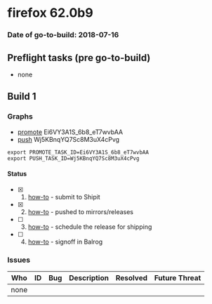 # firefox 62.0b9

### Date of go-to-build: 2018-07-16

## Preflight tasks (pre go-to-build)
- none

## Build 1  

### Graphs
* [promote](https://tools.taskcluster.net/push-inspector/#/Ei6VY3A1S_6b8_eT7wvbAA) Ei6VY3A1S_6b8_eT7wvbAA
* [push](https://tools.taskcluster.net/push-inspector/#/Wj5KBnqYQ7Sc8M3uX4cPvg) Wj5KBnqYQ7Sc8M3uX4cPvg
```
export PROMOTE_TASK_ID=Ei6VY3A1S_6b8_eT7wvbAA
export PUSH_TASK_ID=Wj5KBnqYQ7Sc8M3uX4cPvg
```


#### Status
- [x] 1.  [how-to](https://wiki.mozilla.org/Release:Release_Automation_on_Mercurial:Starting_a_Release#Submit_to_Ship_It)  - submit to Shipit
- [x] 2.  [how-to](https://github.com/mozilla-releng/releasewarrior-2.0/blob/master/docs/release-promotion/desktop/howto.md#push-artifacts-to-releases-directory)  - pushed to mirrors/releases
- [ ] 3.  [how-to](https://github.com/mozilla-releng/releasewarrior-2.0/blob/master/docs/release-promotion/desktop/howto.md#ship-the-release)  - schedule the release for shipping
- [ ] 4.  [how-to](https://github.com/mozilla-releng/releasewarrior-2.0/blob/master/docs/release-promotion/desktop/howto.md#obtain-sign-offs-for-changes)  - signoff in Balrog

### Issues
| Who                 | ID               | Bug                                                                 | Description                | Resolved                | Future Threat                |
| ------------------- | ---------------- | ------------------------------------------------------------------- | -------------------------- | ----------------------- | ---------------------------- |
| none | | | | | |

